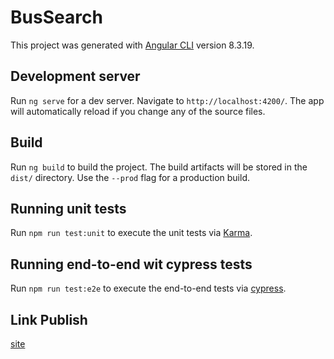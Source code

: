 # BusSearch

This project was generated with [Angular CLI](https://github.com/angular/angular-cli) version 8.3.19.


## Development server

Run `ng serve` for a dev server. Navigate to `http://localhost:4200/`. The app will automatically reload if you change any of the source files.

## Build

Run `ng build` to build the project. The build artifacts will be stored in the `dist/` directory. Use the `--prod` flag for a production build.

## Running unit tests

Run `npm run test:unit` to execute the unit tests via [Karma](https://karma-runner.github.io).

## Running end-to-end wit cypress tests

Run `npm run test:e2e` to execute the end-to-end tests via [cypress](https://example.cypress.io/).

## Link Publish

[site](https://objective-bose-029b07.netlify.com/)